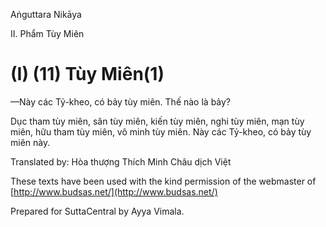  

Aṅguttara Nikāya

II. Phẩm Tùy Miên

# (I) (11) Tùy Miên(1)

—Này các Tỷ-kheo, có bảy tùy miên. Thế nào là bảy?

Dục tham tùy miên, sân tùy miên, kiến tùy miên, nghi tùy miên, mạn tùy miên, hữu tham tùy miên, vô minh tùy miên. Này các Tỷ-kheo, có bảy tùy miên này.

Translated by: Hòa thượng Thích Minh Châu dịch Việt

These texts have been used with the kind permission of the webmaster of [http://www.budsas.net/](http://www.budsas.net/)

Prepared for SuttaCentral by Ayya Vimala.